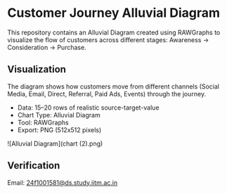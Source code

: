 # Customer Journey Alluvial Diagram

This repository contains an Alluvial Diagram created using RAWGraphs to visualize the flow of customers across different stages: Awareness → Consideration → Purchase.

## Visualization
The diagram shows how customers move from different channels (Social Media, Email, Direct, Referral, Paid Ads, Events) through the journey.

- Data: 15–20 rows of realistic source-target-value
- Chart Type: Alluvial Diagram
- Tool: RAWGraphs
- Export: PNG (512x512 pixels)

![Alluvial Diagram](chart (2).png)

## Verification
Email: 24f1001581@ds.study.iitm.ac.in
